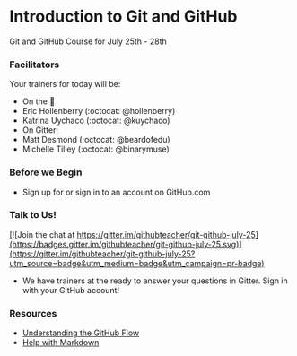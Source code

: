 # Introduction to Git and GitHub 
Git and GitHub Course for July 25th - 28th

### Facilitators

Your trainers for today will be:

- On the :microphone: 
 - Eric Hollenberry (:octocat: @hollenberry) 
 - Katrina Uychaco (:octocat: @kuychaco)
- On Gitter:
 - Matt Desmond (:octocat: @beardofedu)
 - Michelle Tilley (:octocat: @binarymuse)

### Before we Begin

- Sign up for or sign in to an account on GitHub.com

### Talk to Us!

[![Join the chat at https://gitter.im/githubteacher/git-github-july-25](https://badges.gitter.im/githubteacher/git-github-july-25.svg)](https://gitter.im/githubteacher/git-github-july-25?utm_source=badge&utm_medium=badge&utm_campaign=pr-badge)

- We have trainers at the ready to answer your questions in Gitter. Sign in with your GitHub account!

### Resources

- [Understanding the GitHub Flow](https://guides.github.com/introduction/flow/)
- [Help with Markdown](https://guides.github.com/features/mastering-markdown/)
